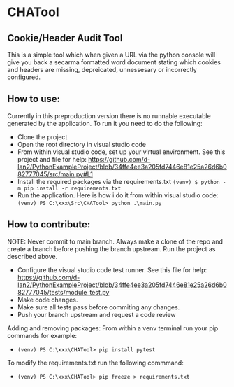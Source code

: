 # CHATool
## Cookie/Header Audit Tool

This is a simple tool which when given a URL via the python console will give you back a secarma formatted word document stating which cookies and headers are missing, depreicated, unnessesary or incorrectly configured.

## How to use:
Currently in this preproduction version there is no runnable executable generated by the application. To run it you need to do the following:
- Clone the project
- Open the root directory in visual studio code
- From within visual studio code, set up your virtual environment. See this project and file for help: https://github.com/d-lan2/PythonExampleProject/blob/34ffe4ee3a205fd7446e81e25a26d6b082777045/src/main.py#L1
- Install the required packages via the requirements.txt
 `(venv) $ python -m pip install -r requirements.txt`
- Run the application. Here is how i do it from within visual studio code:
  `(venv) PS C:\xxx\Src\CHATool> python .\main.py`

## How to contribute:
NOTE: Never commit to main branch. Always make a clone of the repo and create a branch before pushing the branch upstream.
Run the project as described above. 
- Configure the visual studio code test runner. See this file for help: https://github.com/d-lan2/PythonExampleProject/blob/34ffe4ee3a205fd7446e81e25a26d6b082777045/tests/module_test.py
- Make code changes.
- Make sure all tests pass before commiting any changes.
- Push your branch upstream and request a code review

Adding and removing packages:
From within a venv terminal run your pip commands for example:
- `(venv) PS C:\xxx\CHATool> pip install pytest`

To modify the requirements.txt run the following commmand:
- `(venv) PS C:\xxx\CHATool> pip freeze > requirements.txt`
